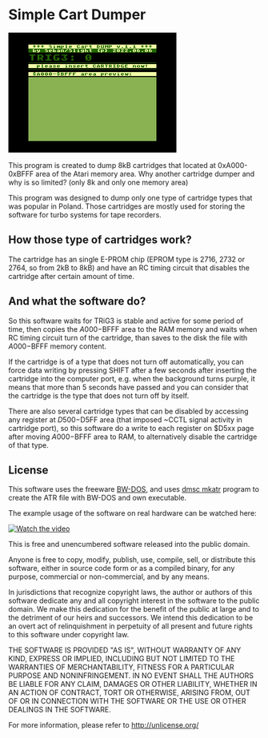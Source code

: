 # Simple Cart Dumper #

![dumper screenshot](dumper.png)

This program is created to dump 8kB cartridges that located at 0xA000-0xBFFF area of the Atari memory area. Why another cartridge dumper and why is so limited? (only 8k and only one memory area)

This program was designed to dump only one type of cartridge types that was popular in Poland. Those cartridges are mostly used for storing the software for turbo systems for tape recorders.

## How those type of cartridges work? ##

 The cartridge has an single E-PROM chip (EPROM type is 2716, 2732 or 2764, so from 2kB to 8kB) and have an RC timing circuit that disables the cartridge after certain amount of time.

## And what the software do? ##

So this software waits for TRiG3 is stable and active for some period of time, then copies the $A000-$BFFF area to the RAM memory and waits when RC timing circuit turn of the cartridge, than saves to the disk the file with $A000-$BFFF memory content.

If the cartridge is of a type that does not turn off automatically, you can force data writing by pressing SHIFT after a few seconds after inserting the cartridge into the computer port, e.g. when the background turns purple, it means that more than 5 seconds have passed and you can consider that the cartridge is the type that does not turn off by itself.

There are also several cartridge types that can be disabled by accessing any register at $D500-$D5FF area (that imposed ~CCTL signal activity in cartridge port), so this software do a write to each register on $D5xx page after moving $A000-$BFFF area to RAM, to alternatively disable the cartridge of that type.

## License ##

This software uses the freeware [BW-DOS](https://atariwiki.org/wiki/Wiki.jsp?page=BEWE%20DOS%201.30%20Manual), and uses [dmsc mkatr](https://github.com/dmsc/mkatr) program to create the ATR file with BW-DOS and own executable.

The example usage of the software on real hardware can be watched here:

[![Watch the video](https://i3.ytimg.com/vi/LhwlquLzYDo/hqdefault.jpg)](https://youtu.be/LhwlquLzYDo)

This is free and unencumbered software released into the public domain.

Anyone is free to copy, modify, publish, use, compile, sell, or
distribute this software, either in source code form or as a compiled
binary, for any purpose, commercial or non-commercial, and by any
means.

In jurisdictions that recognize copyright laws, the author or authors
of this software dedicate any and all copyright interest in the
software to the public domain. We make this dedication for the benefit
of the public at large and to the detriment of our heirs and
successors. We intend this dedication to be an overt act of
relinquishment in perpetuity of all present and future rights to this
software under copyright law.

THE SOFTWARE IS PROVIDED "AS IS", WITHOUT WARRANTY OF ANY KIND,
EXPRESS OR IMPLIED, INCLUDING BUT NOT LIMITED TO THE WARRANTIES OF
MERCHANTABILITY, FITNESS FOR A PARTICULAR PURPOSE AND NONINFRINGEMENT.
IN NO EVENT SHALL THE AUTHORS BE LIABLE FOR ANY CLAIM, DAMAGES OR
OTHER LIABILITY, WHETHER IN AN ACTION OF CONTRACT, TORT OR OTHERWISE,
ARISING FROM, OUT OF OR IN CONNECTION WITH THE SOFTWARE OR THE USE OR
OTHER DEALINGS IN THE SOFTWARE.

For more information, please refer to <http://unlicense.org/>